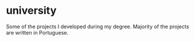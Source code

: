 # university
Some of the projects I developed during my degree. Majority of the projects are written in Portuguese.
